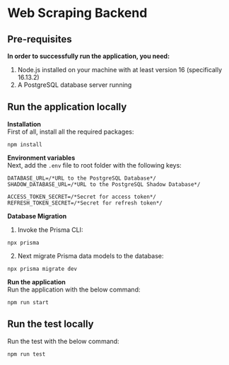 # Web Scraping Backend

## Pre-requisites

**In order to successfully run the application, you need:**

1. Node.js installed on your machine with at least version 16 (specifically 16.13.2)
2. A PostgreSQL database server running

## Run the application locally

**Installation**\
First of all, install all the required packages:

```
npm install
```

**Environment variables**\
Next, add the `.env` file to root folder with the following keys:

```shell
DATABASE_URL=/*URL to the PostgreSQL Database*/
SHADOW_DATABASE_URL=/*URL to the PostgreSQL Shadow Database*/

ACCESS_TOKEN_SECRET=/*Secret for access token*/
REFRESH_TOKEN_SECRET=/*Secret for refresh token*/
```

**Database Migration**

1. Invoke the Prisma CLI:

```
npx prisma
```

2. Next migrate Prisma data models to the database:

```
npx prisma migrate dev
```

**Run the application**\
Run the application with the below command:

```
npm run start
```

## Run the test locally

Run the test with the below command:

```
npm run test
```
